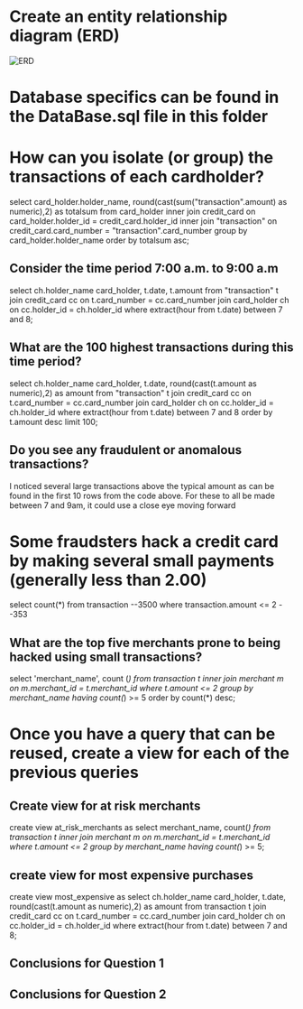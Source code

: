 # Create an entity relationship diagram (ERD)
![ERD](ERD.png)

# Database specifics can be found in the DataBase.sql file in this folder

# How can you isolate (or group) the transactions of each cardholder?
select card_holder.holder_name,
round(cast(sum("transaction".amount) as numeric),2) as totalsum
from card_holder
inner join credit_card 
on card_holder.holder_id = credit_card.holder_id
inner join "transaction" 
on credit_card.card_number = "transaction".card_number
group by card_holder.holder_name
order by totalsum asc;

## Consider the time period 7:00 a.m. to 9:00 a.m
select ch.holder_name card_holder, t.date, t.amount
from "transaction" t
join credit_card cc
on t.card_number = cc.card_number
join card_holder ch
on cc.holder_id = ch.holder_id
where extract(hour from t.date) between 7 and 8;

## What are the 100 highest transactions during this time period?
select ch.holder_name card_holder, t.date, 
round(cast(t.amount as numeric),2) as amount
from "transaction" t
join credit_card cc
on t.card_number = cc.card_number
join card_holder ch
on cc.holder_id = ch.holder_id
where extract(hour from t.date) between 7 and 8
order by t.amount desc
limit 100;

## Do you see any fraudulent or anomalous transactions?
I noticed several large transactions above the typical amount as can be found in the first 10 rows from the code above. For these to all be made between 7 and 9am, it could use a close eye moving forward

# Some fraudsters hack a credit card by making several small payments (generally less than  2.00) 
select count(*) from transaction --3500
where transaction.amount <= 2 --353

## What are the top five merchants prone to being hacked using small transactions?
select 'merchant_name', count (*) from transaction t
inner join merchant m
on m.merchant_id = t.merchant_id
where t.amount <= 2
group by merchant_name
having count(*) >= 5
order by count(*) desc;

# Once you have a query that can be reused, create a view for each of the previous queries

## Create view for at risk merchants
create view at_risk_merchants as
select merchant_name, count(*) from transaction t
inner join merchant m
on m.merchant_id = t.merchant_id
where t.amount <= 2
group by merchant_name
having count(*) >= 5;

## create view for most expensive purchases
create view most_expensive as
select ch.holder_name card_holder, t.date, 
round(cast(t.amount as numeric),2) as amount
from transaction t
join credit_card cc
on t.card_number = cc.card_number
join card_holder ch
on cc.holder_id = ch.holder_id
where extract(hour from t.date) between 7 and 8;

## Conclusions for Question 1


## Conclusions for Question 2
